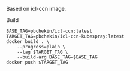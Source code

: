Based on icl-ccn image.

Build
```
BASE_TAG=pbchekin/icl-ccn:latest
TARGET_TAG=pbchekin/icl-ccn-kubespray:latest
docker build . \
    --progress=plain \
    --tag $TARGET_TAG \
    --build-arg BASE_TAG=$BASE_TAG
docker push $TARGET_TAG
```